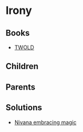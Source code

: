# Irony

## Books

* [TWOLD](../books/twold.md)

## Children



## Parents



## Solutions

* [Nivana embracing magic](../solutions/nivana-embracing-magic.md)
